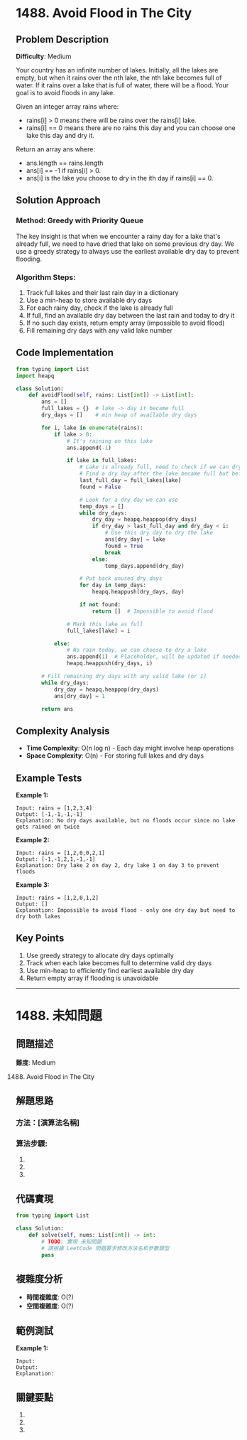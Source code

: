 # 1488. Avoid Flood in The City

## Problem Description

**Difficulty**: Medium

Your country has an infinite number of lakes. Initially, all the lakes are empty, but when it rains over the nth lake, the nth lake becomes full of water. If it rains over a lake that is full of water, there will be a flood. Your goal is to avoid floods in any lake.

Given an integer array rains where:
- rains[i] > 0 means there will be rains over the rains[i] lake.
- rains[i] == 0 means there are no rains this day and you can choose one lake this day and dry it.

Return an array ans where:
- ans.length == rains.length
- ans[i] == -1 if rains[i] > 0.
- ans[i] is the lake you choose to dry in the ith day if rains[i] == 0.

## Solution Approach

### Method: Greedy with Priority Queue

The key insight is that when we encounter a rainy day for a lake that's already full, we need to have dried that lake on some previous dry day. We use a greedy strategy to always use the earliest available dry day to prevent flooding.

### Algorithm Steps:

1. Track full lakes and their last rain day in a dictionary
2. Use a min-heap to store available dry days
3. For each rainy day, check if the lake is already full
4. If full, find an available dry day between the last rain and today to dry it
5. If no such day exists, return empty array (impossible to avoid flood)
6. Fill remaining dry days with any valid lake number

## Code Implementation

```python
from typing import List
import heapq

class Solution:
    def avoidFlood(self, rains: List[int]) -> List[int]:
        ans = []
        full_lakes = {}  # lake -> day it became full
        dry_days = []    # min heap of available dry days

        for i, lake in enumerate(rains):
            if lake > 0:
                # It's raining on this lake
                ans.append(-1)

                if lake in full_lakes:
                    # Lake is already full, need to check if we can dry it
                    # Find a dry day after the lake became full but before today
                    last_full_day = full_lakes[lake]
                    found = False

                    # Look for a dry day we can use
                    temp_days = []
                    while dry_days:
                        dry_day = heapq.heappop(dry_days)
                        if dry_day > last_full_day and dry_day < i:
                            # Use this dry day to dry the lake
                            ans[dry_day] = lake
                            found = True
                            break
                        else:
                            temp_days.append(dry_day)

                    # Put back unused dry days
                    for day in temp_days:
                        heapq.heappush(dry_days, day)

                    if not found:
                        return []  # Impossible to avoid flood

                # Mark this lake as full
                full_lakes[lake] = i

            else:
                # No rain today, we can choose to dry a lake
                ans.append(1)  # Placeholder, will be updated if needed
                heapq.heappush(dry_days, i)

        # Fill remaining dry days with any valid lake (or 1)
        while dry_days:
            dry_day = heapq.heappop(dry_days)
            ans[dry_day] = 1

        return ans
```

## Complexity Analysis

- **Time Complexity**: O(n log n) - Each day might involve heap operations
- **Space Complexity**: O(n) - For storing full lakes and dry days

## Example Tests

**Example 1:**
```
Input: rains = [1,2,3,4]
Output: [-1,-1,-1,-1]
Explanation: No dry days available, but no floods occur since no lake gets rained on twice
```

**Example 2:**
```
Input: rains = [1,2,0,0,2,1]
Output: [-1,-1,2,1,-1,-1]
Explanation: Dry lake 2 on day 2, dry lake 1 on day 3 to prevent floods
```

**Example 3:**
```
Input: rains = [1,2,0,1,2]
Output: []
Explanation: Impossible to avoid flood - only one dry day but need to dry both lakes
```

## Key Points

1. Use greedy strategy to allocate dry days optimally
2. Track when each lake becomes full to determine valid dry days
3. Use min-heap to efficiently find earliest available dry day
4. Return empty array if flooding is unavoidable

---

# 1488. 未知問題

## 問題描述

**難度**: Medium

1488. Avoid Flood in The City

## 解題思路

### 方法：[演算法名稱]

<!-- 請在此處描述解題思路 -->

### 算法步驟:

1. <!-- 步驟 1 -->
2. <!-- 步驟 2 -->
3. <!-- 步驟 3 -->

## 代碼實現

```python
from typing import List

class Solution:
    def solve(self, nums: List[int]) -> int:
        # TODO: 實現 未知問題
        # 請根據 LeetCode 問題要求修改方法名和參數類型
        pass
```

## 複雜度分析

- **時間複雜度**: O(?) <!-- 請填入時間複雜度 -->
- **空間複雜度**: O(?) <!-- 請填入空間複雜度 -->

## 範例測試

**Example 1:**
```
Input: 
Output: 
Explanation: 
```

## 關鍵要點

1. <!-- 關鍵點 1 -->
2. <!-- 關鍵點 2 -->
3. <!-- 關鍵點 3 -->
